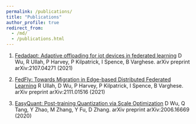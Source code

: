 ```yaml
---
permalink: /publications/
title: "Publications"
author_profile: true
redirect_from: 
  - /md/
  - /publications.html
---
```




1. [Fedadapt: Adaptive offloading for iot devices in federated learning](https://arxiv.org/pdf/2107.04271.pdf)
D Wu, R Ullah, P Harvey, P Kilpatrick, I Spence, B Varghese. arXiv preprint arXiv:2107.04271 (2021)

2. [FedFly: Towards Migration in Edge-based Distributed Federated Learning](https://arxiv.org/pdf/2111.01516.pdf)
R Ullah, D Wu, P Harvey, P Kilpatrick, I Spence, B Varghese. arXiv preprint arXiv:2111.01516 (2021)

3. [EasyQuant: Post-training Quantization via Scale Optimization](https://arxiv.org/pdf/2006.16669.pdf)
D Wu, Q Tang, Y Zhao, M Zhang, Y Fu, D Zhang. arXiv preprint arXiv:2006.16669 (2020)
